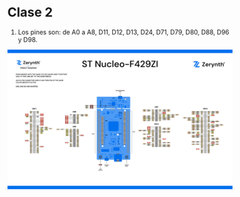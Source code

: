 # Clase 2

1. Los pines son: de A0 a A8, D11, D12, D13, D24, D71, D79, D80, D88, D96 y D98. 

![Pinout de la placa Nucleo F429ZI](images/pinout.jpg)
